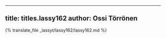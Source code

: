 
---
title: titles.lassy162
author: Ossi Törrönen
---
{% translate_file _lassyt/lassy162/lassy162.md %}